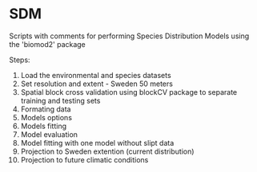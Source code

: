 # SDM
Scripts with comments for performing Species Distribution Models using the 'biomod2' package 

Steps:
1. Load the environmental and species datasets
2. Set resolution and extent - Sweden 50 meters
3. Spatial block cross validation using blockCV package to separate training and testing sets
4. Formating data
6. Models options
7. Models fitting
8. Model evaluation
9. Model fitting with one model without slipt data
10. Projection to Sweden extention (current distribution)
11. Projection to future climatic conditions 
